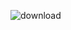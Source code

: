 ![download](https://user-images.githubusercontent.com/48186320/206204481-f1807652-9401-4421-9f1f-7189bb7918a0.jpg)
